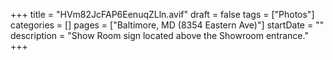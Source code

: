 +++
title = "HVm82JcFAP6EenuqZLln.avif"
draft = false
tags = ["Photos"]
categories = []
pages = ["Baltimore, MD (8354 Eastern Ave)"]
startDate = ""
description = "Show Room sign located above the Showroom entrance."
+++
